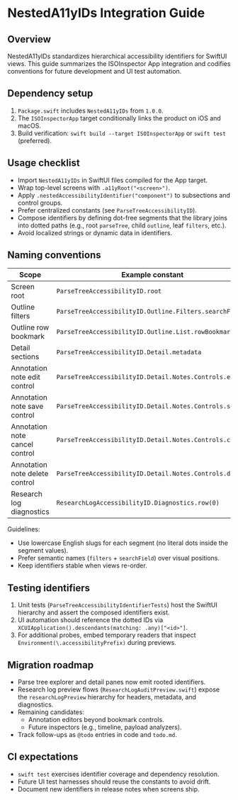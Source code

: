 # NestedA11yIDs Integration Guide

## Overview
NestedA11yIDs standardizes hierarchical accessibility identifiers for SwiftUI views.
This guide summarizes the ISOInspector App integration and codifies conventions for
future development and UI test automation.

## Dependency setup
1. `Package.swift` includes `NestedA11yIDs` from `1.0.0`.
2. The `ISOInspectorApp` target conditionally links the product on iOS and macOS.
3. Build verification: `swift build --target ISOInspectorApp` or `swift test` (preferred).

## Usage checklist
- Import `NestedA11yIDs` in SwiftUI files compiled for the App target.
- Wrap top-level screens with `.a11yRoot("<screen>")`.
- Apply `.nestedAccessibilityIdentifier("component")` to subsections and control groups.
- Prefer centralized constants (see `ParseTreeAccessibilityID`).
- Compose identifiers by defining dot-free segments that the library joins into dotted paths (e.g., root `parseTree`, child `outline`, leaf `filters`, etc.).
- Avoid localized strings or dynamic data in identifiers.

## Naming conventions
| Scope | Example constant | Resulting ID |
| --- | --- | --- |
| Screen root | `ParseTreeAccessibilityID.root` | `parseTree` |
| Outline filters | `ParseTreeAccessibilityID.Outline.Filters.searchField` | `parseTree.outline.filters.searchField` |
| Outline row bookmark | `ParseTreeAccessibilityID.Outline.List.rowBookmark(42)` | `parseTree.outline.list.row.42.bookmark` |
| Detail sections | `ParseTreeAccessibilityID.Detail.metadata` | `parseTree.detail.metadata` |
| Annotation note edit control | `ParseTreeAccessibilityID.Detail.Notes.Controls.edit` | `parseTree.detail.notes.row.<annotation-id>.controls.edit` |
| Annotation note save control | `ParseTreeAccessibilityID.Detail.Notes.Controls.save` | `parseTree.detail.notes.row.<annotation-id>.controls.save` |
| Annotation note cancel control | `ParseTreeAccessibilityID.Detail.Notes.Controls.cancel` | `parseTree.detail.notes.row.<annotation-id>.controls.cancel` |
| Annotation note delete control | `ParseTreeAccessibilityID.Detail.Notes.Controls.delete` | `parseTree.detail.notes.row.<annotation-id>.controls.delete` |
| Research log diagnostics | `ResearchLogAccessibilityID.Diagnostics.row(0)` | `researchLogPreview.diagnostics.row.0` |

Guidelines:
- Use lowercase English slugs for each segment (no literal dots inside the segment values).
- Prefer semantic names (`filters` + `searchField`) over visual positions.
- Keep identifiers stable when views re-order.

## Testing identifiers
1. Unit tests (`ParseTreeAccessibilityIdentifierTests`) host the SwiftUI hierarchy and assert the composed identifiers exist.
2. UI automation should reference the dotted IDs via `XCUIApplication().descendants(matching: .any)["<id>"]`.
3. For additional probes, embed temporary readers that inspect `Environment(\.accessibilityPrefix)` during previews.

## Migration roadmap
- Parse tree explorer and detail panes now emit rooted identifiers.
- Research log preview flows (`ResearchLogAuditPreview.swift`) expose the `researchLogPreview` hierarchy for headers, metadata,
  and diagnostics.
- Remaining candidates:
  - Annotation editors beyond bookmark controls.
  - Future inspectors (e.g., timeline, payload analyzers).
- Track follow-ups as `@todo` entries in code and `todo.md`.

## CI expectations
- `swift test` exercises identifier coverage and dependency resolution.
- Future UI test harnesses should reuse the constants to avoid drift.
- Document new identifiers in release notes when screens ship.
